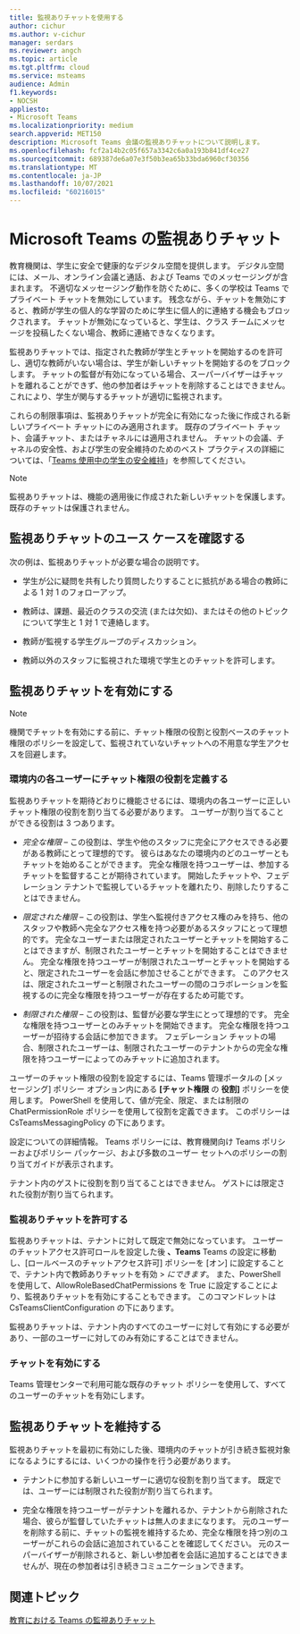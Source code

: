 ```yaml
---
title: 監視ありチャットを使用する
author: cichur
ms.author: v-cichur
manager: serdars
ms.reviewer: angch
ms.topic: article
ms.tgt.pltfrm: cloud
ms.service: msteams
audience: Admin
f1.keywords:
- NOCSH
appliesto:
- Microsoft Teams
ms.localizationpriority: medium
search.appverid: MET150
description: Microsoft Teams 会議の監視ありチャットについて説明します。
ms.openlocfilehash: fcf2a14b2c05f657a3342c6a0a193b841df4ce27
ms.sourcegitcommit: 689387de6a07e3f50b3ea65b33bda6960cf30356
ms.translationtype: MT
ms.contentlocale: ja-JP
ms.lasthandoff: 10/07/2021
ms.locfileid: "60216015"
---
```

# <a name="supervised-chats-in-microsoft-teams"></a>Microsoft Teams の監視ありチャット

教育機関は、学生に安全で健康的なデジタル空間を提供します。 デジタル空間には、メール、オンライン会議と通話、および Teams でのメッセージングが含まれます。 不適切なメッセージング動作を防ぐために、多くの学校は Teams でプライベート チャットを無効にしています。 残念ながら、チャットを無効にすると、教師が学生の個人的な学習のために学生に個人的に連絡する機会もブロックされます。 チャットが無効になっていると、学生は、クラス チームにメッセージを投稿したくない場合、教師に連絡できなくなります。

監視ありチャットでは、指定された教師が学生とチャットを開始するのを許可し、適切な教師がいない場合は、学生が新しいチャットを開始するのをブロックします。 チャットの監督が有効になっている場合、スーパーバイザーはチャットを離れることができず、他の参加者はチャットを削除することはできません。これにより、学生が関与するチャットが適切に監視されます。

これらの制限事項は、監視ありチャットが完全に有効になった後に作成される新しいプライベート チャットにのみ適用されます。 既存のプライベート チャット、会議チャット、またはチャネルには適用されません。 チャットの会議、チャネルの安全性、および学生の安全維持のためのベスト プラクティスの詳細については、「[Teams 使用中の学生の安全維持](https://support.microsoft.com/topic/keeping-students-safe-while-using-teams-for-distance-learning-f00fa399-0473-4d31-ab72-644c137e11c8?ui=en-us&rs=en-us&ad=us#ID0EBBAAA=For_educators&ID0EDD=For_educators)」を参照してください。

> [!Note]
> 監視ありチャットは、機能の適用後に作成された新しいチャットを保護します。  既存のチャットは保護されません。

## <a name="review-use-cases-for-supervised-chats"></a>監視ありチャットのユース ケースを確認する

次の例は、監視ありチャットが必要な場合の説明です。

- 学生が公に疑問を共有したり質問したりすることに抵抗がある場合の教師による 1 対 1 のフォローアップ。

- 教師は、課題、最近のクラスの交流 (または欠如)、またはその他のトピックについて学生と 1 対 1 で連絡します。

- 教師が監視する学生グループのディスカッション。

- 教師以外のスタッフに監視された環境で学生とのチャットを許可します。

## <a name="enable-supervised-chat"></a>監視ありチャットを有効にする

> [!Note]
> 機関でチャットを有効にする前に、チャット権限の役割と役割ベースのチャット権限のポリシーを設定して、監視されていないチャットへの不用意な学生アクセスを回避します。

### <a name="define-chat-permission-roles-for-each-user-in-your-environment"></a>環境内の各ユーザーにチャット権限の役割を定義する

監視ありチャットを期待どおりに機能させるには、環境内の各ユーザーに正しいチャット権限の役割を割り当てる必要があります。 ユーザーが割り当てることができる役割は 3 つあります。

- *完全な権限* – この役割は、学生や他のスタッフに完全にアクセスできる必要がある教師にとって理想的です。 彼らはあなたの環境内のどのユーザーともチャットを始めることができます。 完全な権限を持つユーザーは、参加するチャットを監督することが期待されています。 開始したチャットや、フェデレーション テナントで監視しているチャットを離れたり、削除したりすることはできません。

- *限定された権限* – この役割は、学生へ監視付きアクセス権のみを持ち、他のスタッフや教師へ完全なアクセス権を持つ必要があるスタッフにとって理想的です。 完全なユーザーまたは限定されたユーザーとチャットを開始することはできますが、制限されたユーザーとチャットを開始することはできません。 完全な権限を持つユーザーが制限されたユーザーとチャットを開始すると、限定されたユーザーを会話に参加させることができます。 このアクセスは、限定されたユーザーと制限されたユーザーの間のコラボレーションを監視するのに完全な権限を持つユーザーが存在するため可能です。

- *制限された権限* – この役割は、監督が必要な学生にとって理想的です。 完全な権限を持つユーザーとのみチャットを開始できます。 完全な権限を持つユーザーが招待する会話に参加できます。 フェデレーション チャットの場合、制限されたユーザーは、制限されたユーザーのテナントからの完全な権限を持つユーザーによってのみチャットに追加されます。

ユーザーのチャット権限の役割を設定するには、Teams 管理ポータルの [メッセージング] ポリシー オプション内にある **[チャット権限** の **役割]** ポリシーを使用します。 PowerShell を使用して、値が完全、限定、または制限の ChatPermissionRole ポリシーを使用して役割を定義できます。 このポリシーは CsTeamsMessagingPolicy の下にあります。

設定についての詳細情報。 Teams ポリシーには、教育機関向け Teams ポリシーおよびポリシー パッケージ、および多数のユーザー セットへのポリシーの割り当てガイドが表示されます。

テナント内のゲストに役割を割り当てることはできません。 ゲストには限定された役割が割り当てられます。

### <a name="allow-supervised-chat"></a>監視ありチャットを許可する

監視ありチャットは、テナントに対して既定で無効になっています。 ユーザーのチャットアクセス許可ロールを設定した後 **、Teams** Teams の設定に移動し、[ロールベースのチャットアクセス許可] ポリシーを [オン] に設定することで、テナント内で教師ありチャットを有効 &gt; *にできます*。 また、PowerShell を使用して、AllowRoleBasedChatPermissions を True に設定することにより、監視ありチャットを有効にすることもできます。 このコマンドレットは CsTeamsClientConfiguration の下にあります。

監視ありチャットは、テナント内のすべてのユーザーに対して有効にする必要があり、一部のユーザーに対してのみ有効にすることはできません。

### <a name="enable-chat"></a>チャットを有効にする

Teams 管理センターで利用可能な既存のチャット ポリシーを使用して、すべてのユーザーのチャットを有効にします。

## <a name="maintain-supervised-chats"></a>監視ありチャットを維持する

監視ありチャットを最初に有効にした後、環境内のチャットが引き続き監視対象になるようにするには、いくつかの操作を行う必要があります。

- テナントに参加する新しいユーザーに適切な役割を割り当てます。 既定では、ユーザーには制限された役割が割り当てられます。

- 完全な権限を持つユーザーがテナントを離れるか、テナントから削除された場合、彼らが監督していたチャットは無人のままになります。 元のユーザーを削除する前に、チャットの監視を維持するため、完全な権限を持つ別のユーザーがこれらの会話に追加されていることを確認してください。 元のスーパーバイザーが削除されると、新しい参加者を会話に追加することはできませんが、現在の参加者は引き続きコミュニケーションできます。

## <a name="related-topics"></a>関連トピック

[教育における Teams の監視ありチャット](https://support.microsoft.com/topic/supervised-chats-in-microsoft-teams-for-education-ad3aaafc-c85a-416f-95f9-d691f419cbb8?storagetype=live)
